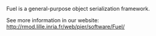 Fuel is a general-purpose object serialization framework.See more information in our website:http://rmod.lille.inria.fr/web/pier/software/Fuel/